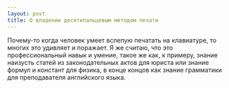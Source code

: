 ```yaml
---
layout: post
title: О владении десятипальцевым методом печати
---
```




Почему-то когда человек умеет вслепую печатать на клавиатуре, то многих это удивляет и поражает.
Я же считаю, что это профессиональный навык и умение, такое же как, к
примеру, знание наизусть статей из законодательных актов для юриста или
знание формул и констант для физика, в конце концов как знание
грамматики для преподавателя английского языка.
